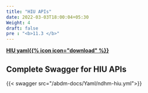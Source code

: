 ```yaml
---
title: "HIU APIs"
date: 2022-03-03T18:00:04+05:30
Weight: 4
draft: false
pre : "<b>11.3 </b>"
---
```


**[HIU yaml{{% icon icon="download" %}}](../ndhm-hiu.yml "download")**

## Complete Swagger for HIU APIs

{{< swagger src="/abdm-docs/Yaml/ndhm-hiu.yml">}}

